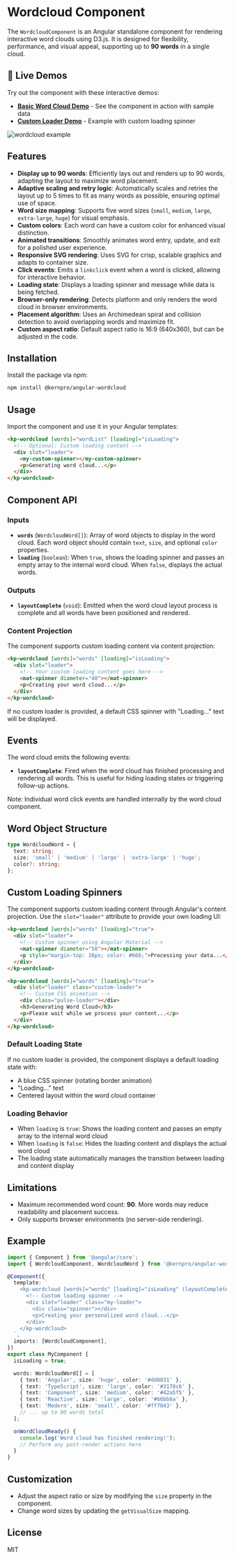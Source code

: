 # Wordcloud Component

The `WordcloudComponent` is an Angular standalone component for rendering interactive word clouds using D3.js. It is designed for flexibility, performance, and visual appeal, supporting up to **90 words** in a single cloud.

## 🚀 Live Demos

Try out the component with these interactive demos:

- **[Basic Word Cloud Demo](https://kern.pro/en/wordcloud/test)** - See the component in action with sample data
- **[Custom Loader Demo](https://kern.pro/en/wordcloud/test-custom-loader)** - Example with custom loading spinner

![wordcloud example](image.png)

## Features

- **Display up to 90 words**: Efficiently lays out and renders up to 90 words, adapting the layout to maximize word placement.
- **Adaptive scaling and retry logic**: Automatically scales and retries the layout up to 5 times to fit as many words as possible, ensuring optimal use of space.
- **Word size mapping**: Supports five word sizes (`small`, `medium`, `large`, `extra-large`, `huge`) for visual emphasis.
- **Custom colors**: Each word can have a custom color for enhanced visual distinction.
- **Animated transitions**: Smoothly animates word entry, update, and exit for a polished user experience.
- **Responsive SVG rendering**: Uses SVG for crisp, scalable graphics and adapts to container size.
- **Click events**: Emits a `linkclick` event when a word is clicked, allowing for interactive behavior.
- **Loading state**: Displays a loading spinner and message while data is being fetched.
- **Browser-only rendering**: Detects platform and only renders the word cloud in browser environments.
- **Placement algorithm**: Uses an Archimedean spiral and collision detection to avoid overlapping words and maximize fit.
- **Custom aspect ratio**: Default aspect ratio is 16:9 (640x360), but can be adjusted in the code.

## Installation

Install the package via npm:

```bash
npm install @kernpro/angular-wordcloud
```

## Usage

Import the component and use it in your Angular templates:

```html
<kp-wordcloud [words]="wordList" [loading]="isLoading">
  <!-- Optional: Custom loading content -->
  <div slot="loader">
    <my-custom-spinner></my-custom-spinner>
    <p>Generating word cloud...</p>
  </div>
</kp-wordcloud>
```

## Component API

### Inputs

- **`words`** (`WordcloudWord[]`): Array of word objects to display in the word cloud. Each word object should contain `text`, `size`, and optional `color` properties.
- **`loading`** (`boolean`): When `true`, shows the loading spinner and passes an empty array to the internal word cloud. When `false`, displays the actual words.

### Outputs

- **`layoutComplete`** (`void`): Emitted when the word cloud layout process is complete and all words have been positioned and rendered.

### Content Projection

The component supports custom loading content via content projection:

```html
<kp-wordcloud [words]="words" [loading]="isLoading">
  <div slot="loader">
    <!-- Your custom loading content goes here -->
    <mat-spinner diameter="40"></mat-spinner>
    <p>Creating your word cloud...</p>
  </div>
</kp-wordcloud>
```

If no custom loader is provided, a default CSS spinner with "Loading..." text will be displayed.

## Events

The word cloud emits the following events:

- **`layoutComplete`**: Fired when the word cloud has finished processing and rendering all words. This is useful for hiding loading states or triggering follow-up actions.

Note: Individual word click events are handled internally by the word cloud component.

## Word Object Structure

```typescript
type WordcloudWord = {
  text: string;
  size: 'small' | 'medium' | 'large' | 'extra-large' | 'huge';
  color?: string;
};
```

## Custom Loading Spinners

The component supports custom loading content through Angular's content projection. Use the `slot="loader"` attribute to provide your own loading UI:

```html
<kp-wordcloud [words]="words" [loading]="true">
  <div slot="loader">
    <!-- Custom spinner using Angular Material -->
    <mat-spinner diameter="50"></mat-spinner>
    <p style="margin-top: 16px; color: #666;">Processing your data...</p>
  </div>
</kp-wordcloud>
```

```html
<kp-wordcloud [words]="words" [loading]="true">
  <div slot="loader" class="custom-loader">
    <!-- Custom CSS animation -->
    <div class="pulse-loader"></div>
    <h3>Generating Word Cloud</h3>
    <p>Please wait while we process your content...</p>
  </div>
</kp-wordcloud>
```

### Default Loading State

If no custom loader is provided, the component displays a default loading state with:

- A blue CSS spinner (rotating border animation)
- "Loading..." text
- Centered layout within the word cloud container

### Loading Behavior

- When `loading` is `true`: Shows the loading content and passes an empty array to the internal word cloud
- When `loading` is `false`: Hides the loading content and displays the actual word cloud
- The loading state automatically manages the transition between loading and content display

## Limitations

- Maximum recommended word count: **90**. More words may reduce readability and placement success.
- Only supports browser environments (no server-side rendering).

## Example

```typescript
import { Component } from '@angular/core';
import { WordcloudComponent, WordcloudWord } from '@kernpro/angular-wordcloud';

@Component({
  template: `
    <kp-wordcloud [words]="words" [loading]="isLoading" (layoutComplete)="onWordCloudReady()">
      <!-- Custom loading spinner -->
      <div slot="loader" class="my-loader">
        <div class="spinner"></div>
        <p>Creating your personalized word cloud...</p>
      </div>
    </kp-wordcloud>
  `,
  imports: [WordcloudComponent],
})
export class MyComponent {
  isLoading = true;

  words: WordcloudWord[] = [
    { text: 'Angular', size: 'huge', color: '#dd0031' },
    { text: 'TypeScript', size: 'large', color: '#3178c6' },
    { text: 'Component', size: 'medium', color: '#42a5f5' },
    { text: 'Reactive', size: 'large', color: '#66bb6a' },
    { text: 'Modern', size: 'small', color: '#ff7043' },
    // ... up to 90 words total
  ];

  onWordCloudReady() {
    console.log('Word cloud has finished rendering!');
    // Perform any post-render actions here
  }
}
```

## Customization

- Adjust the aspect ratio or size by modifying the `size` property in the component.
- Change word sizes by updating the `getVisualSize` mapping.

## License

MIT

